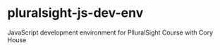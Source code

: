 # pluralsight-js-dev-env
JavaScript development environment for PlluralSight Course with Cory House
